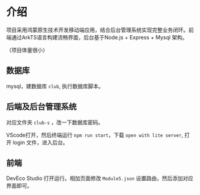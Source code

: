 # 介绍

项目采用鸿蒙原生技术开发移动端应用，结合后台管理系统实现完整业务闭环。前端通过ArkTS语言构建流畅界面，后台基于Node.js + Express + Mysql 架构。

（项目体量很小）

## 数据库

mysql，建数据库 `club`, 执行数据库脚本。

## 后端及后台管理系统

对应文件夹 `club-s` ，改一下数据库密码。

VScode打开，然后终端运行 `npm run start`，下载 `open with lite server`, 打开 login 文件，进入后台。

## 前端

DevEco Studio 打开运行。相加页面修改 `Module5.json` 设置路由，然后添加对应界面即可。